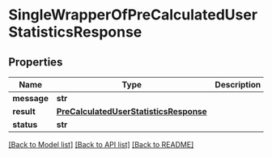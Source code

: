 # SingleWrapperOfPreCalculatedUserStatisticsResponse

## Properties
Name | Type | Description | Notes
------------ | ------------- | ------------- | -------------
**message** | **str** |  | [optional] 
**result** | [**PreCalculatedUserStatisticsResponse**](PreCalculatedUserStatisticsResponse.md) |  | [optional] 
**status** | **str** |  | [optional] 

[[Back to Model list]](../README.md#documentation-for-models) [[Back to API list]](../README.md#documentation-for-api-endpoints) [[Back to README]](../README.md)

